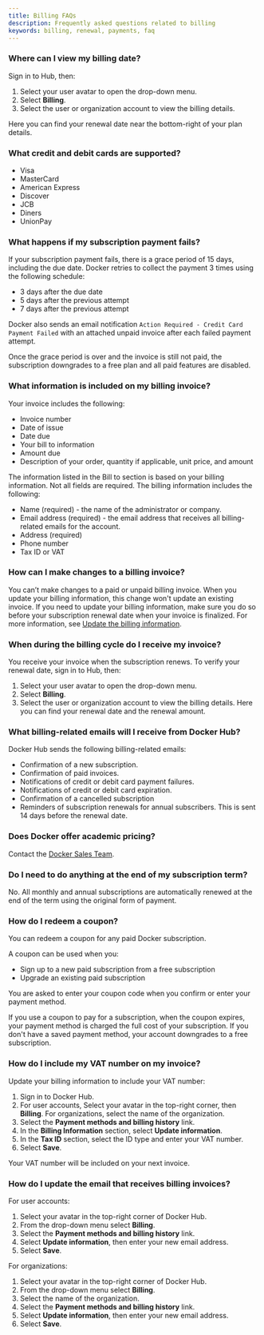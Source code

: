 ```yaml
---
title: Billing FAQs
description: Frequently asked questions related to billing
keywords: billing, renewal, payments, faq
---
```


### Where can I view my billing date?

Sign in to Hub, then:

1. Select your user avatar to open the drop-down menu.
2. Select **Billing**.
3. Select the user or organization account to view the billing details.

Here you can find your renewal date near the bottom-right of your plan details.

### What credit and debit cards are supported?

- Visa
- MasterCard
- American Express
- Discover
- JCB
- Diners
- UnionPay

### What happens if my subscription payment fails?

If your subscription payment fails, there is a grace period of 15 days, including the due date. Docker retries to collect the payment 3 times using the following schedule:

- 3 days after the due date
- 5 days after the previous attempt
- 7 days after the previous attempt

Docker also sends an email notification `Action Required - Credit Card Payment Failed` with an attached unpaid invoice after each failed payment attempt. 

Once the grace period is over and the invoice is still not paid, the subscription downgrades to a free plan and all paid features are disabled.

### What information is included on my billing invoice?

Your invoice includes the following:

- Invoice number
- Date of issue
- Date due
- Your bill to information
- Amount due
- Description of your order, quantity if applicable, unit price, and amount

The information listed in the Bill to section is based on your billing information. Not all fields are required. The billing information includes the following:

- Name (required) - the name of the administrator or company.
- Email address (required) - the email address that receives all billing-related emails for the account.
- Address (required)
- Phone number
- Tax ID or VAT

### How can I make changes to a billing invoice?

You can’t make changes to a paid or unpaid billing invoice. When you update your billing information, this change won't update an existing invoice. If you need to update your billing information, make sure you do so before your subscription renewal date when your invoice is finalized. For more information, see [Update the billing information](details.md).

### When during the billing cycle do I receive my invoice?

You receive your invoice when the subscription renews. To verify your renewal date, sign in to Hub, then:

1. Select your user avatar to open the drop-down menu.
2. Select **Billing**.
3. Select the user or organization account to view the billing details. Here you can find your renewal date and the renewal amount.

### What billing-related emails will I receive from Docker Hub?

Docker Hub sends the following billing-related emails:

- Confirmation of a new subscription.
- Confirmation of paid invoices. 
- Notifications of credit or debit card payment failures. 
- Notifications of credit or debit card expiration. 
- Confirmation of a cancelled subscription 
- Reminders of subscription renewals for annual subscribers. This is sent 14 days before the renewal date. 

### Does Docker offer academic pricing?

Contact the [Docker Sales Team](https://www.docker.com/company/contact).

### Do I need to do anything at the end of my subscription term?

No. All monthly and annual subscriptions are automatically renewed at the end of the term using the original form of payment.

### How do I redeem a coupon?

You can redeem a coupon for any paid Docker subscription. 

A coupon can be used when you:
- Sign up to a new paid subscription from a free subscription
- Upgrade an existing paid subscription 

You are asked to enter your coupon code when you confirm or enter your payment method. 

If you use a coupon to pay for a subscription, when the coupon expires, your payment method is charged the full cost of your subscription. If you don't have a saved payment method, your account downgrades to a free subscription.

### How do I include my VAT number on my invoice?

Update your billing information to include your VAT number:

1. Sign in to Docker Hub.
2. For user accounts, Select your avatar in the top-right corner, then **Billing**. For organizations, select the name of the organization.
3. Select the **Payment methods and billing history** link.
4. In the **Billing Information** section, select **Update information**.
5. In the **Tax ID** section, select the ID type and enter your VAT number.
6. Select **Save**.

Your VAT number will be included on your next invoice.

### How do I update the email that receives billing invoices?

For user accounts:

1. Select your avatar in the top-right corner of Docker Hub.
2. From the drop-down menu select **Billing**.
3. Select the **Payment methods and billing history** link.
4. Select **Update information**, then enter your new email address.
5. Select **Save**.

For organizations:

1. Select your avatar in the top-right corner of Docker Hub.
2. From the drop-down menu select **Billing**.
3. Select the name of the organization.
4. Select the **Payment methods and billing history** link.
5. Select **Update information**, then enter your new email address.
6. Select **Save**.